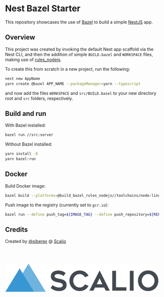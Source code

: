 # Nest Bazel Starter

This repository showcases the use of [Bazel](https://bazel.build/) to build a simple [NestJS](https://nestjs.com/) app.

## Overview

This project was created by invoking the default Nest app scaffold via the Nest CLI, and then the addition of simple `BUILD.bazel` and `WORKSPACE` files, making use of [rules_nodejs](https://github.com/bazelbuild/rules_nodejs/#quickstart).

To create this from scratch in a new project, run the following:

```bash
nest new AppName
yarn create @bazel APP_NAME --packageManager=yarn --typescript
```

and now add the files `WORKSPACE` and `src/BUILD.bazel` to your new directory root and `src` folders, respectively.

## Build and run

With Bazel installed:

```bash
bazel run //src:server
```

Without Bazel installed:

```bash
yarn install -D
yarn bazel:run
```

## Docker

Build Docker image:

```bash
bazel build --platforms=@build_bazel_rules_nodejs//toolchains/node:linux_amd64 //src:docker
```

Push image to the registry (currently set to `gcr.io`):

```bash
bazel run --define push_tag=${IMAGE_TAG} --define push_repository=${REPOSITORY} //src:push_container
```

## Credits

Created by [@siberex](https://github.com/siberex/) @ [Scalio](https://scal.io/)

<!-- markdownlint-disable -->
<p align="center">
    <br/>
    <br/>
    <br/>
    <a href="https://scal.io/">
        <img src="readme-assets/scalio.png"/>
    </a>
</p>
<!-- markdownlint-restore -->
